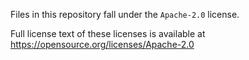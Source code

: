 <!--
Copyright 2023 The Khronos Group Inc.
Copyright 2023 Valve Corporation
Copyright 2023 LunarG, Inc.

SPDX-License-Identifier: Apache-2.0
-->

Files in this repository fall under the `Apache-2.0` license.

Full license text of these licenses is available at https://opensource.org/licenses/Apache-2.0
